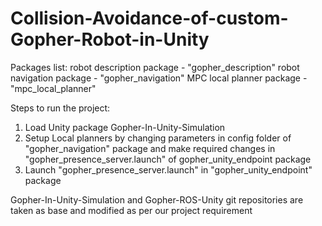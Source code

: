 # Collision-Avoidance-of-custom-Gopher-Robot-in-Unity

Packages list:
robot description package - "gopher_description"
robot navigation package - "gopher_navigation"
MPC local planner package - "mpc_local_planner"

Steps to run the project:
1. Load Unity package Gopher-In-Unity-Simulation
2. Setup Local planners by changing parameters in config folder of "gopher_navigation" package and make required changes in "gopher_presence_server.launch" of gopher_unity_endpoint package 
3. Launch "gopher_presence_server.launch" in "gopher_unity_endpoint" package


Gopher-In-Unity-Simulation and Gopher-ROS-Unity git repositories are taken as base and modified as per our project requirement


